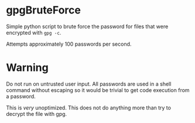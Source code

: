 # gpgBruteForce
Simple python script to brute force the password for files that were encrypted with ```gpg -c```. 

Attempts approximately 100 passwords per second. 

# Warning

Do not run on untrusted user input. All passwords are used in a shell command without escaping so it would be trivial to get code execution from a password. 

This is *very* unoptimized. This does not do anything more than try to decrypt the file with gpg. 
 
